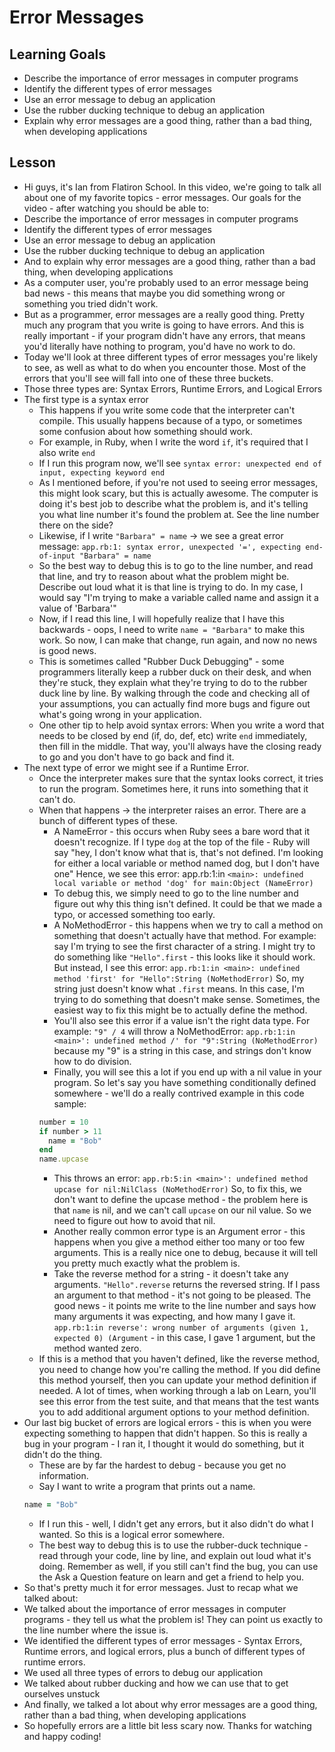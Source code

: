 # Error Messages

## Learning Goals
+ Describe the importance of error messages in computer programs
+ Identify the different types of error messages
+ Use an error message to debug an application
+ Use the rubber ducking technique to debug an application
+ Explain why error messages are a good thing, rather than a bad thing, when developing applications

## Lesson
+ Hi guys, it's Ian from Flatiron School. In this video, we're going to talk all about one of my favorite topics - error messages. Our goals for the video - after watching you should be able to:
+ Describe the importance of error messages in computer programs
+ Identify the different types of error messages
+ Use an error message to debug an application
+ Use the rubber ducking technique to debug an application
+ And to explain why error messages are a good thing, rather than a bad thing, when developing applications
+ As a computer user, you're probably used to an error message being bad news - this means that maybe you did something wrong or something you tried didn't work.
+ But as a programmer, error messages are a really good thing. Pretty much any program that you write is going to have errors. And this is really important - if your program didn't have any errors, that means you'd literally have nothing to program, you'd have no work to do.
+ Today we'll look at three different types of error messages you're likely to see, as well as what to do when you encounter those. Most of the errors that you'll see will fall into one of these three buckets.
+ Those three types are: Syntax Errors, Runtime Errors, and Logical Errors
+ The first type is a syntax error
  + This happens if you write some code that the interpreter can't compile. This usually happens because of a typo, or sometimes some confusion about how something should work.
  + For example, in Ruby, when I write the word `if`, it's required that I also write `end`
  + If I run this program now, we'll see `syntax error: unexpected end of input, expecting keyword end`
  + As I mentioned before, if you're not used to seeing error messages, this might look scary, but this is actually awesome. The computer is doing it's best job to describe what the problem is, and it's telling you what line number it's found the problem at. See the line number there on the side?
  + Likewise, if I write `"Barbara" = name` -> we see a great error message: `app.rb:1: syntax error, unexpected '=', expecting end-of-input
"Barbara" = name`
  + So the best way to debug this is to go to the line number, and read that line, and try to reason about what the problem might be. Describe out loud what it is that line is trying to do. In my case, I would say "I'm trying to make a variable called name and assign it a value of 'Barbara'"
  + Now, if I read this line, I will hopefully realize that I have this backwards - oops, I need to write `name = "Barbara"` to make this work. So now, I can make that change, run again, and now no news is good news.
  + This is sometimes called "Rubber Duck Debugging" - some programmers literally keep a rubber duck on their desk, and when they're stuck, they explain what they're trying to do to the rubber duck line by line. By walking through the code and checking all of your assumptions, you can actually find more bugs and figure out what's going wrong in your application.
  + One other tip to help avoid syntax errors: When you write a word that needs to be closed by end (if, do, def, etc) write `end` immediately, then fill in the middle. That way, you'll always have the closing ready to go and you don't have to go back and find it.
+ The next type of error we might see if a Runtime Error.
  + Once the interpreter makes sure that the syntax looks correct, it tries to run the program. Sometimes here, it runs into something that it can't do.
  + When that happens -> the interpreter raises an error. There are a bunch of different types of these.
    + A NameError - this occurs when Ruby sees a bare word that it doesn't recognize. If I type `dog` at the top of the file - Ruby will say "hey, I don't know what that is, that's not defined. I'm looking for either a local variable or method named dog, but I don't have one" Hence, we see this error: app.rb:1:in `<main>: undefined local variable or method 'dog' for main:Object (NameError)`
    + To debug this, we simply need to go to the line number and figure out why this thing isn't defined. It could be that we made a typo, or accessed something too early.
    + A NoMethodError - this happens when we try to call a method on something that doesn't actually have that method. For example: say I'm trying to see the first character of a string. I might try to do something like `"Hello".first` - this looks like it should work. But instead, I see this error: `app.rb:1:in <main>: undefined method 'first' for "Hello":String (NoMethodError)` So, my string just doesn't know what `.first` means. In this case, I'm trying to do something that doesn't make sense. Sometimes, the easiest way to fix this might be to actually define the method.
    + You'll also see this error if a value isn't the right data type. For example: `"9" / 4` will throw a NoMethodError: `app.rb:1:in <main>': undefined method /' for "9":String (NoMethodError)`  because  my "9" is a string in this case, and strings don't know how to do division.
    + Finally, you will see this a lot if you end up with a nil value in your program. So let's say you have something conditionally defined somewhere - we'll do a really contrived example in this code sample:
    ```ruby
    number = 10
    if number > 11
      name = "Bob"
    end
    name.upcase
    ```
    + This throws an error: `app.rb:5:in <main>': undefined method upcase for nil:NilClass (NoMethodError)` So, to fix this, we don't want to define the upcase method - the problem here is that `name` is nil, and we can't call `upcase` on our nil value. So we need to figure out how to avoid that nil.
    + Another really common error type is an Argument error - this happens when you give a method either too many or too few arguments. This is a really nice one to debug, because it will tell you pretty much exactly what the problem is.
    + Take the reverse method for a string - it doesn't take any arguments. `"Hello".reverse` returns the reversed string. If I pass an argument to that method - it's not going to be pleased. The good news - it points me write to the line number and says how many arguments it was expecting, and how many I gave it. `app.rb:1:in reverse': wrong number of arguments (given 1, expected 0) (Argument` - in this case, I gave 1 argument, but the method wanted zero.
  + If this is a method that you haven't defined, like the reverse method, you need to change how you're calling the method. If you did define this method yourself, then you can update your method definition if needed. A lot of times, when working through a lab on Learn, you'll see this error from the test suite, and that means that the test wants you to add additional argument options to your method definition.
+ Our last big bucket of errors are logical errors - this is when you were expecting something to happen that didn't happen. So this is really a bug in your program - I ran it, I thought it would do something, but it didn't do the thing.
  + These are by far the hardest to debug - because you get no information.
  + Say I want to write a program that prints out a name.
  ```ruby
  name = "Bob"
  ```
  + If I run this - well, I didn't get any errors, but it also didn't do what I wanted. So this is a logical error somewhere.
  + The best way to debug this is to use the rubber-duck technique -  read through your code, line by line, and explain out loud what it's doing. Remember as well, if you still can't find the bug, you can use the Ask a Question feature on learn and get a friend to help you.
+ So that's pretty much it for error messages. Just to recap what we talked about:
+ We talked about the importance of error messages in computer programs - they tell us what the problem is! They can point us exactly to the line number where the issue is.
+ We identified the different types of error messages - Syntax Errors, Runtime errors, and logical errors, plus a bunch of different types of runtime errors.
+ We used all three types of errors to debug our application
+ We talked about rubber ducking and how we can use that to get ourselves unstuck
+ And finally, we talked a lot about why error messages are a good thing, rather than a bad thing, when developing applications
+ So hopefully errors are a little bit less scary now. Thanks for watching and happy coding! 
